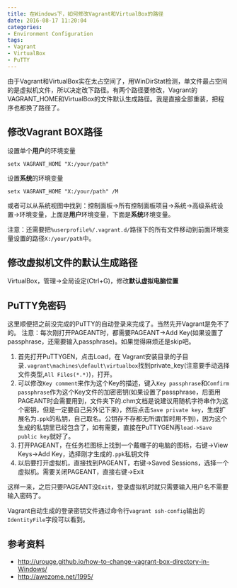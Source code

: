 ```yaml
---
title: 在Windows下，如何修改Vagrant和VirtualBox的路径
date: 2016-08-17 11:20:04
categories:
- Environment Configuration
tags:
- Vagrant
- VirtualBox
- PuTTY
---
```

由于Vagrant和VirtualBox实在太占空间了，用WinDirStat检测，单文件最占空间的是虚拟机文件，所以决定改下路径。有两个路径要修改，Vagrant的VAGRANT_HOME和VirtualBox的文件默认生成路径。我是直接全部重装，把程序也都换了路径了。

## 修改Vagrant BOX路径
设置单个**用户**的环境变量
```
setx VAGRANT_HOME "X:/your/path"
```

设置**系统**的环境变量
```
setx VAGRANT_HOME "X:/your/path" /M
```

或者可以从系统视图中找到：控制面板->所有控制面板项目->系统->高级系统设置->环境变量，上面是**用户**环境变量，下面是**系统**环境变量。

注意：还需要把`%userprofile%/.vagrant.d/`路径下的所有文件移动到前面环境变量设置的路径`X:/your/path`中。

## 修改虚拟机文件的默认生成路径
VirtualBox，管理->全局设定(Ctrl+G)，修改**默认虚拟电脑位置**

## PuTTY免密码
这里顺便把之前没完成的PuTTY的自动登录来完成了。当然先开Vagrant是免不了的。
注意：每次刚打开PAGEANT时，都需要PAGEANT->Add Key(如果设置了passphrase，还需要输入passphrase)。如果觉得麻烦还是skip吧。
1. 首先打开PuTTYGEN，点击Load，在
Vagrant安装目录的子目录`.vagrant\machines\default\virtualbox`找到private_key(注意要手动选择文件类型,`All Files(*.*)`)，打开。
2. 可以修改`Key comment`来作为这个Key的描述，键入`Key passphrase`和`Comfirm passphrase`作为这个Key文件的加密密钥(如果设置了passphrase，后面用PAGEANT时会需要用到，文件夹下的.chm文档是说建议用随机字符串作为这个密钥，但是一定要自己另外记下来)，然后点击`Save private key`，生成扩展名为`.ppk`的私钥，自己取名。公钥存不存都无所谓(暂时用不到)，因为这个生成的私钥里已经包含了，如有需要，直接在PuTTYGEN再`load->Save public key`就好了。
3. 打开PAGEANT，在任务栏图标上找到一个戴帽子的电脑的图标，右键->View Keys->Add Key，选择刚才生成的`.ppk`私钥文件
4. 以后要打开虚拟机，直接找到PAGEANT，右键->Saved Sessions，选择一个虚拟机。需要关闭PAGEANT，直接右键->Exit

这样一来，之后只要PAGEANT没`Exit`，登录虚拟机时就只需要输入用户名不需要输入密码了。

Vagrant自动生成的登录密钥文件通过命令行`vagrant ssh-config`输出的`IdentityFile`字段可以看到。

## 参考资料
- http://urouge.github.io/how-to-change-vagrant-box-directory-in-Windows/
- http://awezome.net/1995/